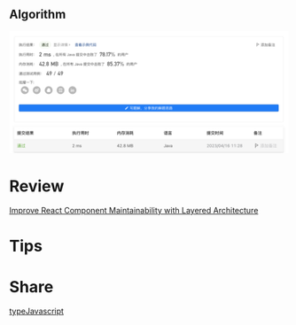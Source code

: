 ## Algorithm

![fengpu-2023-04-09-lc.png](../../../images/temp/fengu-2023-04-16-lc.png)

# Review
[Improve React Component Maintainability with Layered Architecture](https://medium.com/bitsrc/improve-react-component-maintainability-with-layered-architecture-25e74ba86430)

# Tips


# Share
[typeJavascript](https://notability.com/n/1bsn96gFl1zQBlidxcd23S)